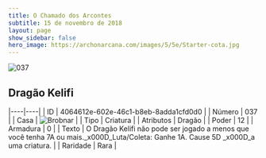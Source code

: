 ```yaml
---
title: O Chamado dos Arcontes
subtitle: 15 de novembro de 2018
layout: page
show_sidebar: false
hero_image: https://archonarcana.com/images/5/5e/Starter-cota.jpg
---
```


![037](https://cdn.keyforgegame.com/media/card_front/pt/341_037_PGMRV99HCWG7_pt.png)

## Dragão Kelifi

|----|----|
| ID | 4064612e-602e-46c1-b8eb-8adda1cfd0d0 |
| Número | 037 |
| Casa | ![Brobnar](https://archonarcana.com/images/thumb/e/e0/Brobnar.png/22px-Brobnar.png "Brobnar") |
| Tipo | Criatura |
| Atributos | Dragão |
| Poder | 12 |
| Armadura | 0 |
| Texto | O Dragão Kelifi não pode ser jogado  a menos que você tenha 7A ou mais._x000D_Luta/Coleta: Ganhe 1A. Cause 5D _x000D_a uma criatura. |
| Raridade | Rara |
